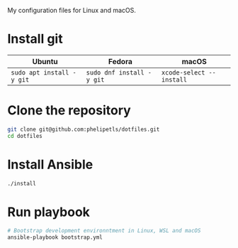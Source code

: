 My configuration files for Linux and macOS.

# Install git

| Ubuntu | Fedora | macOS |
| ------ | ------ | ----- |
| `sudo apt install -y git` | `sudo dnf install -y git` | `xcode-select --install` |

# Clone the repository

```sh
git clone git@github.com:phelipetls/dotfiles.git
cd dotfiles
```

# Install Ansible

```sh
./install
```

# Run playbook

```sh
# Bootstrap development environntment in Linux, WSL and macOS
ansible-playbook bootstrap.yml
```
